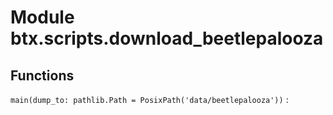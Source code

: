 Module btx.scripts.download_beetlepalooza
=========================================

Functions
---------

`main(dump_to: pathlib.Path = PosixPath('data/beetlepalooza'))`
: